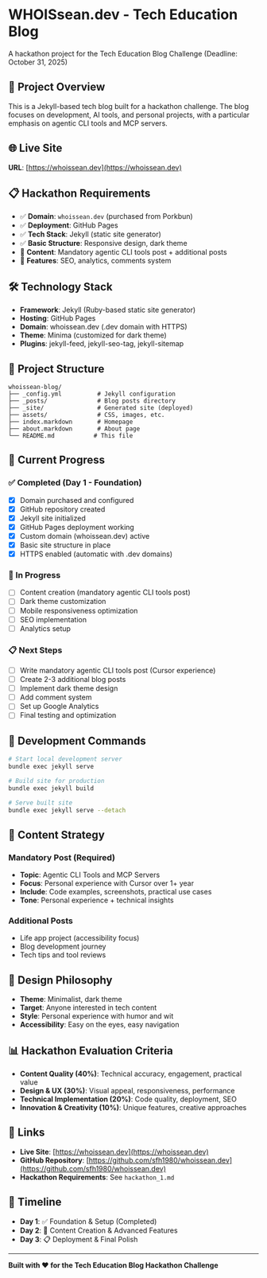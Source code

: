 # WHOISsean.dev - Tech Education Blog

A hackathon project for the Tech Education Blog Challenge (Deadline: October 31, 2025)

## 🚀 Project Overview

This is a Jekyll-based tech blog built for a hackathon challenge. The blog focuses on development, AI tools, and personal projects, with a particular emphasis on agentic CLI tools and MCP servers.

## 🌐 Live Site

**URL**: [https://whoissean.dev](https://whoissean.dev)

## 📋 Hackathon Requirements

- ✅ **Domain**: `whoissean.dev` (purchased from Porkbun)
- ✅ **Deployment**: GitHub Pages
- ✅ **Tech Stack**: Jekyll (static site generator)
- ✅ **Basic Structure**: Responsive design, dark theme
- 🔄 **Content**: Mandatory agentic CLI tools post + additional posts
- 🔄 **Features**: SEO, analytics, comments system

## 🛠️ Technology Stack

- **Framework**: Jekyll (Ruby-based static site generator)
- **Hosting**: GitHub Pages
- **Domain**: whoissean.dev (.dev domain with HTTPS)
- **Theme**: Minima (customized for dark theme)
- **Plugins**: jekyll-feed, jekyll-seo-tag, jekyll-sitemap

## 📁 Project Structure

```
whoissean-blog/
├── _config.yml          # Jekyll configuration
├── _posts/              # Blog posts directory
├── _site/               # Generated site (deployed)
├── assets/              # CSS, images, etc.
├── index.markdown       # Homepage
├── about.markdown       # About page
└── README.md           # This file
```

## 🎯 Current Progress

### ✅ Completed (Day 1 - Foundation)
- [x] Domain purchased and configured
- [x] GitHub repository created
- [x] Jekyll site initialized
- [x] GitHub Pages deployment working
- [x] Custom domain (whoissean.dev) active
- [x] Basic site structure in place
- [x] HTTPS enabled (automatic with .dev domains)

### 🔄 In Progress
- [ ] Content creation (mandatory agentic CLI tools post)
- [ ] Dark theme customization
- [ ] Mobile responsiveness optimization
- [ ] SEO implementation
- [ ] Analytics setup

### 📋 Next Steps
- [ ] Write mandatory agentic CLI tools post (Cursor experience)
- [ ] Create 2-3 additional blog posts
- [ ] Implement dark theme design
- [ ] Add comment system
- [ ] Set up Google Analytics
- [ ] Final testing and optimization

## 🚀 Development Commands

```bash
# Start local development server
bundle exec jekyll serve

# Build site for production
bundle exec jekyll build

# Serve built site
bundle exec jekyll serve --detach
```

## 📝 Content Strategy

### Mandatory Post (Required)
- **Topic**: Agentic CLI Tools and MCP Servers
- **Focus**: Personal experience with Cursor over 1+ year
- **Include**: Code examples, screenshots, practical use cases
- **Tone**: Personal experience + technical insights

### Additional Posts
- Life app project (accessibility focus)
- Blog development journey
- Tech tips and tool reviews

## 🎨 Design Philosophy

- **Theme**: Minimalist, dark theme
- **Target**: Anyone interested in tech content
- **Style**: Personal experience with humor and wit
- **Accessibility**: Easy on the eyes, easy navigation

## 📊 Hackathon Evaluation Criteria

- **Content Quality (40%)**: Technical accuracy, engagement, practical value
- **Design & UX (30%)**: Visual appeal, responsiveness, performance
- **Technical Implementation (20%)**: Code quality, deployment, SEO
- **Innovation & Creativity (10%)**: Unique features, creative approaches

## 🔗 Links

- **Live Site**: [https://whoissean.dev](https://whoissean.dev)
- **GitHub Repository**: [https://github.com/sfh1980/whoissean.dev](https://github.com/sfh1980/whoissean.dev)
- **Hackathon Requirements**: See `hackathon_1.md`

## 📅 Timeline

- **Day 1**: ✅ Foundation & Setup (Completed)
- **Day 2**: 🔄 Content Creation & Advanced Features
- **Day 3**: 📋 Deployment & Final Polish

---

**Built with ❤️ for the Tech Education Blog Hackathon Challenge**